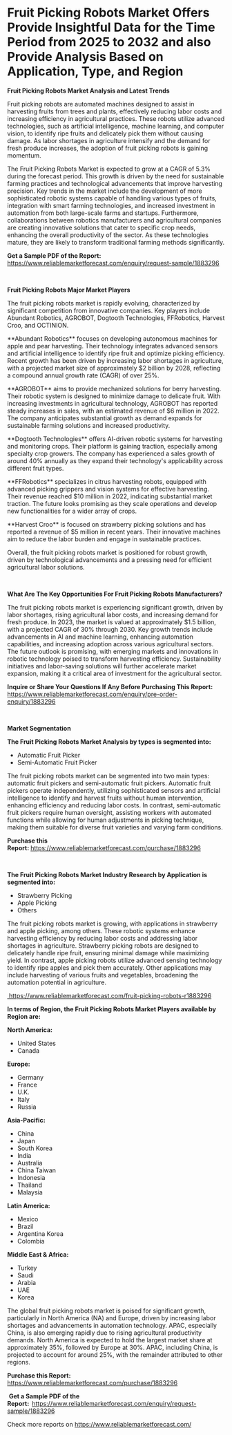 <p><h1>Fruit Picking Robots Market Offers Provide Insightful Data for the Time Period from 2025 to 2032 and also Provide Analysis Based on Application, Type, and Region</h1></p><p><strong>Fruit Picking Robots Market Analysis and Latest Trends</strong></p>
<p><p>Fruit picking robots are automated machines designed to assist in harvesting fruits from trees and plants, effectively reducing labor costs and increasing efficiency in agricultural practices. These robots utilize advanced technologies, such as artificial intelligence, machine learning, and computer vision, to identify ripe fruits and delicately pick them without causing damage. As labor shortages in agriculture intensify and the demand for fresh produce increases, the adoption of fruit picking robots is gaining momentum.</p><p>The Fruit Picking Robots Market is expected to grow at a CAGR of 5.3% during the forecast period. This growth is driven by the need for sustainable farming practices and technological advancements that improve harvesting precision. Key trends in the market include the development of more sophisticated robotic systems capable of handling various types of fruits, integration with smart farming technologies, and increased investment in automation from both large-scale farms and startups. Furthermore, collaborations between robotics manufacturers and agricultural companies are creating innovative solutions that cater to specific crop needs, enhancing the overall productivity of the sector. As these technologies mature, they are likely to transform traditional farming methods significantly.</p></p>
<p><strong>Get a Sample PDF of the Report:&nbsp;</strong> <a href="https://www.reliablemarketforecast.com/enquiry/request-sample/1883296?utm_campaign=2300&utm_medium=2&utm_source=Github&utm_content=ia&utm_term=11042025&utm_id=fruit-picking-robots">https://www.reliablemarketforecast.com/enquiry/request-sample/1883296</a></p>
<p>&nbsp;</p>
<p><strong>Fruit Picking Robots Major Market Players</strong></p>
<p><p>The fruit picking robots market is rapidly evolving, characterized by significant competition from innovative companies. Key players include Abundant Robotics, AGROBOT, Dogtooth Technologies, FFRobotics, Harvest Croo, and OCTINION.</p><p>**Abundant Robotics** focuses on developing autonomous machines for apple and pear harvesting. Their technology integrates advanced sensors and artificial intelligence to identify ripe fruit and optimize picking efficiency. Recent growth has been driven by increasing labor shortages in agriculture, with a projected market size of approximately $2 billion by 2028, reflecting a compound annual growth rate (CAGR) of over 25%.</p><p>**AGROBOT** aims to provide mechanized solutions for berry harvesting. Their robotic system is designed to minimize damage to delicate fruit. With increasing investments in agricultural technology, AGROBOT has reported steady increases in sales, with an estimated revenue of $6 million in 2022. The company anticipates substantial growth as demand expands for sustainable farming solutions and increased productivity.</p><p>**Dogtooth Technologies** offers AI-driven robotic systems for harvesting and monitoring crops. Their platform is gaining traction, especially among specialty crop growers. The company has experienced a sales growth of around 40% annually as they expand their technology's applicability across different fruit types.</p><p>**FFRobotics** specializes in citrus harvesting robots, equipped with advanced picking grippers and vision systems for effective harvesting. Their revenue reached $10 million in 2022, indicating substantial market traction. The future looks promising as they scale operations and develop new functionalities for a wider array of crops.</p><p>**Harvest Croo** is focused on strawberry picking solutions and has reported a revenue of $5 million in recent years. Their innovative machines aim to reduce the labor burden and engage in sustainable practices.</p><p>Overall, the fruit picking robots market is positioned for robust growth, driven by technological advancements and a pressing need for efficient agricultural labor solutions.</p></p>
<p>&nbsp;</p>
<p><strong>What Are The Key Opportunities For Fruit Picking Robots Manufacturers?</strong></p>
<p><p>The fruit picking robots market is experiencing significant growth, driven by labor shortages, rising agricultural labor costs, and increasing demand for fresh produce. In 2023, the market is valued at approximately $1.5 billion, with a projected CAGR of 30% through 2030. Key growth trends include advancements in AI and machine learning, enhancing automation capabilities, and increasing adoption across various agricultural sectors. The future outlook is promising, with emerging markets and innovations in robotic technology poised to transform harvesting efficiency. Sustainability initiatives and labor-saving solutions will further accelerate market expansion, making it a critical area of investment for the agricultural sector.</p></p>
<p><strong>Inquire or Share Your Questions If Any Before Purchasing This Report:</strong> <a href="https://www.reliablemarketforecast.com/enquiry/pre-order-enquiry/1883296?utm_campaign=2300&utm_medium=2&utm_source=Github&utm_content=ia&utm_term=11042025&utm_id=fruit-picking-robots">https://www.reliablemarketforecast.com/enquiry/pre-order-enquiry/1883296</a></p>
<p>&nbsp;</p>
<p><strong>Market Segmentation</strong></p>
<p><strong>The Fruit Picking Robots Market Analysis by types is segmented into:</strong></p>
<p><ul><li>Automatic Fruit Picker</li><li>Semi-Automatic Fruit Picker</li></ul></p>
<p><p>The fruit picking robots market can be segmented into two main types: automatic fruit pickers and semi-automatic fruit pickers. Automatic fruit pickers operate independently, utilizing sophisticated sensors and artificial intelligence to identify and harvest fruits without human intervention, enhancing efficiency and reducing labor costs. In contrast, semi-automatic fruit pickers require human oversight, assisting workers with automated functions while allowing for human adjustments in picking technique, making them suitable for diverse fruit varieties and varying farm conditions.</p></p>
<p><strong>Purchase this Report:&nbsp;</strong><a href="https://www.reliablemarketforecast.com/purchase/1883296?utm_campaign=2300&utm_medium=2&utm_source=Github&utm_content=ia&utm_term=11042025&utm_id=fruit-picking-robots">https://www.reliablemarketforecast.com/purchase/1883296</a></p>
<p>&nbsp;</p>
<p><strong>The Fruit Picking Robots Market Industry Research by Application is segmented into:</strong></p>
<p><ul><li>Strawberry Picking</li><li>Apple Picking</li><li>Others</li></ul></p>
<p><p>The fruit picking robots market is growing, with applications in strawberry and apple picking, among others. These robotic systems enhance harvesting efficiency by reducing labor costs and addressing labor shortages in agriculture. Strawberry picking robots are designed to delicately handle ripe fruit, ensuring minimal damage while maximizing yield. In contrast, apple picking robots utilize advanced sensing technology to identify ripe apples and pick them accurately. Other applications may include harvesting of various fruits and vegetables, broadening the automation potential in agriculture.</p></p>
<p><a href="https://www.reliablemarketforecast.com/fruit-picking-robots-r1883296?utm_campaign=2300&utm_medium=2&utm_source=Github&utm_content=ia&utm_term=11042025&utm_id=fruit-picking-robots">&nbsp;https://www.reliablemarketforecast.com/fruit-picking-robots-r1883296</a></p>
<p><strong>In terms of Region, the Fruit Picking Robots Market Players available by Region are:</strong></p>
<p>
    <p> <strong> North America: </strong>
        <ul>
            <li>United States</li>
            <li>Canada</li>
        </ul>
        </p> 
    <p> <strong> Europe: </strong>
        <ul>
            <li>Germany</li>
            <li>France</li>
            <li>U.K.</li>
            <li>Italy</li>
            <li>Russia</li>
        </ul>
        </p> 
    <p> <strong> Asia-Pacific: </strong>
        <ul>
            <li>China</li>
            <li>Japan</li>
            <li>South Korea</li>
            <li>India</li>
            <li>Australia</li>
            <li>China Taiwan</li>
            <li>Indonesia</li>
            <li>Thailand</li>
            <li>Malaysia</li>
        </ul>
        </p> 
    <p> <strong> Latin America: </strong>
        <ul>
            <li>Mexico</li>
            <li>Brazil</li>
            <li>Argentina Korea</li>
            <li>Colombia</li>
        </ul>
        </p> 
    <p> <strong> Middle East & Africa: </strong>
        <ul>
            <li>Turkey</li>
            <li>Saudi</li>
            <li>Arabia</li>
            <li>UAE</li>
            <li>Korea</li>
        </ul>
    </p>
    </p>
<p><p>The global fruit picking robots market is poised for significant growth, particularly in North America (NA) and Europe, driven by increasing labor shortages and advancements in automation technology. APAC, especially China, is also emerging rapidly due to rising agricultural productivity demands. North America is expected to hold the largest market share at approximately 35%, followed by Europe at 30%. APAC, including China, is projected to account for around 25%, with the remainder attributed to other regions.</p></p>
<p><strong>Purchase this Report: </strong><a href="https://www.reliablemarketforecast.com/purchase/1883296?utm_campaign=2300&utm_medium=2&utm_source=Github&utm_content=ia&utm_term=11042025&utm_id=fruit-picking-robots">https://www.reliablemarketforecast.com/purchase/1883296</a></p>
<p>&nbsp;<strong>Get a Sample PDF of the Report:&nbsp;&nbsp;</strong><a href="https://www.reliablemarketforecast.com/enquiry/request-sample/1883296?utm_campaign=2300&utm_medium=2&utm_source=Github&utm_content=ia&utm_term=11042025&utm_id=fruit-picking-robots">https://www.reliablemarketforecast.com/enquiry/request-sample/1883296</a></p>
<p><strong></strong></p>
<p>Check more reports on <a href="https://www.reliablemarketforecast.com/?utm_campaign=2300&utm_medium=2&utm_source=Github&utm_content=ia&utm_term=11042025&utm_id=fruit-picking-robots">https://www.reliablemarketforecast.com/</a></p>